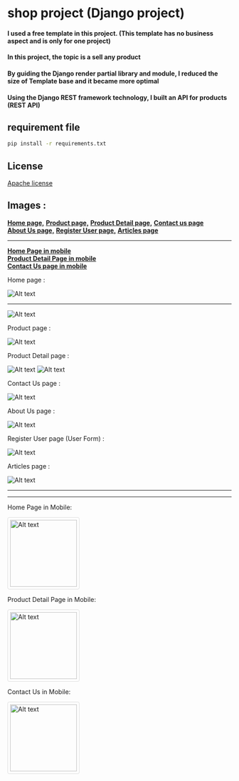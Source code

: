 # shop project (Django project)

#### I used a free template in this project. (This template has no business aspect and is only for one project)
#### In this project, the topic is a sell any product
#### By guiding the Django render partial library and module, I reduced the size of Template base and it became more optimal
#### Using the Django REST framework technology, I built an API for products (REST API)

## requirement file
```bash
pip install -r requirements.txt
```

## License

[Apache license](https://www.apache.org/licenses/)

## Images :

<a href="#home-page" style="font-weight: bold;">Home page,</a> 
<a href="#product-page" style="font-weight: bold;">Product page,</a>
<a href="#product-detail-page" style="font-weight: bold;">Product Detail page,</a>
<a href="#contact-us-page" style="font-weight: bold;">Contact us page</a><br>
<a href="#about-us-page" style="font-weight: bold;">About Us page,</a>
<a href="#register-user-page" style="font-weight: bold;">Register User page,</a>
<a href="#articles-page" style="font-weight: bold;">Articles page</a>
<hr>
<a href="#home-page-mobile" style="font-weight: bold;">Home Page in mobile</a><br>
<a href="#p-detail-page-mobile" style="font-weight: bold;">Product Detail Page in mobile</a><br>
<a href="#contact-us-page-mobile" style="font-weight: bold;">Contact Us page in mobile</a>


Home page :

<img src="/static/images/readme_images/home_page_slider.png" alt="Alt text" title="Home Page" id="home-page">
<hr>
<img src="/static/images/readme_images/home_page_slider2.png" alt="Alt text" title="Home Page" id="home-page">


Product page :

<img src="/static/images/readme_images/product_page.png" alt="Alt text" title="Product Page" id="product-page">


Product Detail page :

<img src="/static/images/readme_images/product_detail_page.png" alt="Alt text" title="Product Detail Page" id="product-detail-page">

<img src="/static/images/readme_images/product_detail_page2.png" alt="Alt text" title="Product Detail Page 2">

Contact Us page :

<img src="/static/images/readme_images/contact_us_page.png" alt="Alt text" title="Contact Us Page" id="contact-us-page">

About Us page :

<img src="/static/images/readme_images/about-us.png" alt="Alt text" title="About Us Page" id="about-us-page">


Register User page (User Form) :

<img src="/static/images/readme_images/register_user_page.png" alt="Alt text" title="Register User Page" id="register-user-page">

Articles page :

<img src="/static/images/readme_images/articles.png" alt="Alt text" title="Articles Page" id="articles-page">


<hr><hr>

Home Page in Mobile:

<img src="/static/images/readme_images/home_page_mobile.png" alt="Alt text" title="Home Page Mobile" style="border: 1px solid #ddd; border-radius: 4px; padding: 5px; width: 150px;" id="home-page-mobile">

Product Detail Page in Mobile:

<img src="/static/images/readme_images/product_detail_page_mobile.png" alt="Alt text" title="Product Detail Page Mobile" style="border: 1px solid #ddd; border-radius: 4px; padding: 5px; width: 150px;" id="p-detail-page-mobile">

Contact Us in Mobile:

<img src="/static/images/readme_images/contact_us_page_mobile.png" alt="Alt text" title="Contact Us Page Mobile" style="border: 1px solid #ddd; border-radius: 4px; padding: 5px; width: 150px;" id="contact-us-page-mobile">

